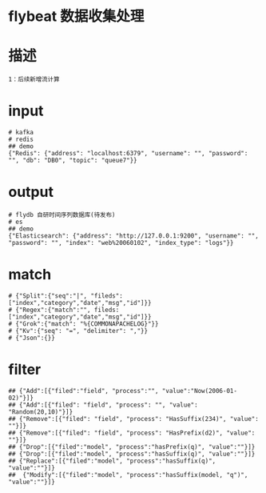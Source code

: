 # flybeat 数据收集处理

# 描述
    1：后续新增流计算

# input
	# kafka 
	# redis 
	## demo
	{"Redis": {"address": "localhost:6379", "username": "", "password": "", "db": "DB0", "topic": "queue7"}}


# output
    # flydb 自研时间序列数据库(待发布)
	# es
	## demo
	{"Elasticsearch": {"address": "http://127.0.0.1:9200", "username": "", "password": "", "index": "web%20060102", "index_type": "logs"}}

# match
    # {"Split":{"seq":"|", "fileds":["index","category","date","msg","id"]}}
	# {"Regex":{"match":"", fileds:["index","category","date","msg","id"]}}
	# {"Grok":{"match": "%{COMMONAPACHELOG}"}}
	# {"Kv":{"seq": "=", "delimiter": ","}}
	# {"Json":{}}
	 
# filter
	## {"Add":[{"filed":"field", "process":"", "value":"Now(2006-01-02)"}]}
	## {"Add":[{"filed": "field", "process": "", "value": "Random(20,10)"}]}
	## {"Remove":[{"filed": "field", "process": "HasSuffix(234)", "value": ""}]}
	## {"Remove":[{"filed": "field", "process": "HasPrefix(d2)", "value": ""}]}
	## {"Drop":[{"filed":"model", "process":"hasPrefix(q)", "value":""}]}
	## {"Drop":[{"filed":"model", "process":"hasSuffix(q)", "value":""}]}
	## {"Replace":[{"filed":"model", "process":"hasSuffix(q)", "value":""}]}
	##  {"Modify":[{"filed":"model", "process":"hasSuffix(model, "q")", "value":""}]}
 
